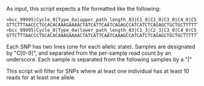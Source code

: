 As input, this script expects a file formatted like the following:
```
>bcc_99995|Cycle_0|Type_0a|upper_path_length_83|C1_0|C2_0|C3_0|C4_0|C5_0|C6_1|C7_0|C8_0|C9_0|C10_0|C11_0|C12_0|C13_0|C14_0|C15_0|C16_0|C17_0|C18_0|C19_0|C20_0|C21_1|C22_1|C23_0|C24_0|C25_0|C26_0|C27_0|C28_0|Q1_0|Q2_0|Q3_0|Q4_0|Q5_0|Q6_70|Q7_0|Q8_0|Q9_0|Q10_0|Q11_0|Q12_0|Q13_0|Q14_0|Q15_0|Q16_0|Q17_0|Q18_0|Q19_0|Q20_0|Q21_70|Q22_70|Q23_0|Q24_0|Q25_0|Q26_0|Q27_0|Q28_0|rank_1.00000
GTTCTTTAACCCTGCACACAAAGAAAACTATCATTCAATCAGAGCCATCATCTCAGAGCTGCTGCTTTTTTTTCTCCAGAGCA
>bcc_99995|Cycle_0|Type_0a|lower_path_length_83|C1_3|C2_3|C3_0|C4_0|C5_0|C6_0|C7_0|C8_0|C9_0|C10_0|C11_0|C12_0|C13_0|C14_0|C15_3|C16_3|C17_0|C18_0|C19_0|C20_0|C21_0|C22_0|C23_0|C24_0|C25_0|C26_0|C27_0|C28_0|Q1_70|Q2_70|Q3_0|Q4_0|Q5_0|Q6_0|Q7_0|Q8_0|Q9_0|Q10_0|Q11_0|Q12_0|Q13_0|Q14_0|Q15_70|Q16_70|Q17_0|Q18_0|Q19_0|Q20_0|Q21_0|Q22_0|Q23_0|Q24_0|Q25_0|Q26_0|Q27_0|Q28_0|rank_1.00000
GTTCTTTAACCCTGCACACAAAGAAAACTATCATTCAATCAAAGCCATCATCTCAGAGCTGCTGCTTTTTTTTCTCCAGAGCA
```
Each SNP has two lines (one for each allelic state). Samples are designated by "C[0-9]", and separated from the per-sample read count by an underscore. Each sample is separated from the following samples by a "|"

This script will filter for SNPs where at least one individual has at least 10 reads for at least one allele.
